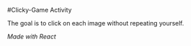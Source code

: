 #Clicky-Game Activity

The goal is to click on each image without repeating yourself.

 _Made with React_

 
